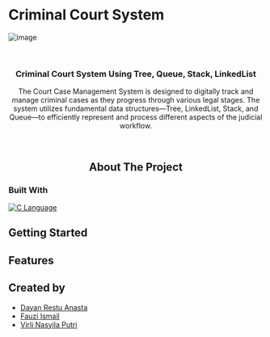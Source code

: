 # Criminal Court System
![image](https://github.com/user-attachments/assets/7c7d2748-be10-41ca-b937-748d41bfae91)

<br />

<div  align="center">

<a  href="https://github.com/The-Great-Dayan-s-Attorney/criminal-court-system">

</a>

<h3  align="center">Criminal Court System Using Tree, Queue, Stack, LinkedList</h3>

<p  align="center">

The Court Case Management System is designed to digitally track and manage criminal cases as they progress through various legal stages. The system utilizes fundamental data structures—Tree, LinkedList, Stack, and Queue—to efficiently represent and process different aspects of the judicial workflow.

<br/>

## About The Project

</div>

### Built With

<!-- row images -->
<div>
  <a href="https://flutter.dev/">
    <img src="https://img.shields.io/badge/CLang-20232A?style=for-the-badge&logo=c&logoColor=61DAFB" alt="C Language" />
  </a>
</div>

## Getting Started

## Features

## Created by
- [Dayan Restu Anasta](dayan.restu.tif424@polban.ac.id)
- [Fauzi Ismail](github.com/mailvlous)
- [Virli Nasyila Putri](https://github.com/VirliNasyila)
